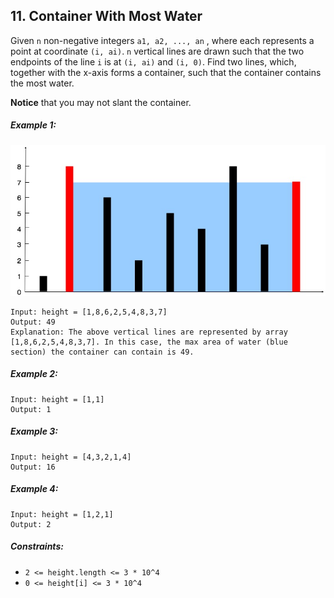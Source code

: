 ## 11. Container With Most Water

Given ```n``` non-negative integers ```a1, a2, ..., an``` , where each represents a point at coordinate ```(i, ai)```. ```n``` vertical lines are drawn such that the two endpoints of the line ```i``` is at ```(i, ai)``` and ```(i, 0)```. Find two lines, which, together with the x-axis forms a container, such that the container contains the most water.

**Notice** that you may not slant the container.

##### Example 1:

![Example 1](images/example1.jpg)

```
Input: height = [1,8,6,2,5,4,8,3,7]
Output: 49
Explanation: The above vertical lines are represented by array [1,8,6,2,5,4,8,3,7]. In this case, the max area of water (blue section) the container can contain is 49.
```
##### Example 2:
```
Input: height = [1,1]
Output: 1
```
##### Example 3:
```
Input: height = [4,3,2,1,4]
Output: 16
```
##### Example 4:
```
Input: height = [1,2,1]
Output: 2
```

##### Constraints:

* ```2 <= height.length <= 3 * 10^4```
* ```0 <= height[i] <= 3 * 10^4```